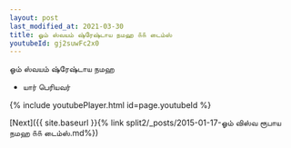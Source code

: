 ```yaml
---
layout: post
last_modified_at: 2021-03-30
title: ஓம் ஸ்வயம் ஷ்ரேஷ்டாய நமஹ ௧௧ டைம்ஸ்
youtubeId: gj2suwFc2x0
---
```

 
 
 ஓம் ஸ்வயம் ஷ்ரேஷ்டாய நமஹ  
 
 -  யார் பெரியவர் 
 
  
 
  
 
 
 
 
 
 


{% include youtubePlayer.html id=page.youtubeId %}
 
[Next]({{ site.baseurl }}{% link  split2/_posts/2015-01-17-ஓம் விஸ்வ ரூபாய நமஹ ௧௧ டைம்ஸ்.md%})
 
